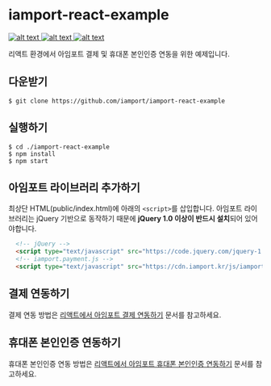 
# iamport-react-example
[ ![alt text](https://img.shields.io/badge/react-v16.8.6-orange.svg?longCache=true&style=flat-square) ](https://github.com/facebook/react/)
[ ![alt text](https://img.shields.io/badge/antd-v3.20.5-yellow.svg?longCache=true&style=flat-square) ](https://github.com/ant-design/ant-design)
[ ![alt text](https://img.shields.io/badge/styled--components-v4.3.2-green.svg?longCache=true&style=flat-square) ](https://github.com/styled-components/styled-components)

리액트 환경에서 아임포트 결제 및 휴대폰 본인인증 연동을 위한 예제입니다.

## 다운받기

```
$ git clone https://github.com/iamport/iamport-react-example
```

## 실행하기

```
$ cd ./iamport-react-example
$ npm install
$ npm start
```

## 아임포트 라이브러리 추가하기

최상단 HTML(public/index.html)에 아래의 `<script>`를 삽입합니다. 아임포트 라이브러리는 jQuery 기반으로 동작하기 때문에 **jQuery 1.0 이상이 반드시 설치**되어 있어야합니다.

```html
  <!-- jQuery -->
  <script type="text/javascript" src="https://code.jquery.com/jquery-1.12.4.min.js" ></script>
  <!-- iamport.payment.js -->
  <script type="text/javascript" src="https://cdn.iamport.kr/js/iamport.payment-1.1.8.js"></script>
```

## 결제 연동하기

결제 연동 방법은 [리액트에서 아임포트 결제 연동하기](manuals/PAYMENT.md) 문서를 참고하세요.

## 휴대폰 본인인증 연동하기

휴대폰 본인인증 연동 방법은 [리액트에서 아임포트 휴대폰 본인인증 연동하기](manuals/CERTIFICATION.md) 문서를 참고하세요.
